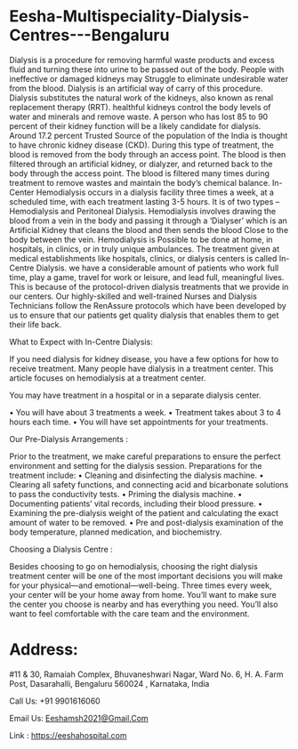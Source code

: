 # Eesha-Multispeciality-Dialysis-Centres---Bengaluru

Dialysis is a procedure for removing harmful waste products and excess fluid and turning these into urine to be passed out of the body. People with ineffective or damaged kidneys may Struggle to eliminate undesirable water from the blood. Dialysis is an artificial way of carry of this procedure. Dialysis substitutes the natural work of the kidneys, also known as renal replacement therapy (RRT). healthful kidneys control the body levels of water and minerals and remove waste. A person who has lost 85 to 90 percent of their kidney function will be a likely candidate for dialysis. Around 17.2 percent Trusted Source of the population of the India is thought to have chronic kidney disease (CKD). During this type of treatment, the blood is removed from the body through an access point. The blood is then filtered through an artificial kidney, or dialyzer, and returned back to the body through the access point. The blood is filtered many times during treatment to remove wastes and maintain the body’s chemical balance. In-Center Hemodialysis occurs in a dialysis facility three times a week, at a scheduled time, with each treatment lasting 3-5 hours. It is of two types – Hemodialysis and Peritoneal Dialysis. Hemodialysis involves drawing the blood from a vein in the body and passing it through a ‘Dialyser’ which is an Artificial Kidney that cleans the blood and then sends the blood Close to the body between the vein. Hemodialysis is Possible to be done at home, in hospitals, in clinics, or in truly unique ambulances. The treatment given at medical establishments like hospitals, clinics, or dialysis centers is called In-Centre Dialysis. we have a considerable amount of patients who work full time, play a game, travel for work or leisure, and lead full, meaningful lives. This is because of the protocol-driven dialysis treatments that we provide in our centers. Our highly-skilled and well-trained Nurses and Dialysis Technicians follow the RenAssure protocols which have been developed by us to ensure that our patients get quality dialysis that enables them to get their life back.


What to Expect with In-Centre Dialysis:


If you need dialysis for kidney disease, you have a few options for how to receive treatment. Many people have dialysis in a treatment center. This article focuses on hemodialysis at a treatment center.


You may have treatment in a hospital or in a separate dialysis center.


•	You will have about 3 treatments a week.
•	Treatment takes about 3 to 4 hours each time.
•	You will have set appointments for your treatments.


Our Pre-Dialysis Arrangements :


Prior to the treatment, we make careful preparations to ensure the perfect environment and setting for the dialysis session. 
Preparations for the treatment include:
•	Cleaning and disinfecting the dialysis machine.
•	Clearing all safety functions, and connecting acid and bicarbonate solutions to pass the conductivity tests.
•	Priming the dialysis machine.
•	Documenting patients’ vital records, including their blood pressure.
•	Examining the pre-dialysis weight of the patient and calculating the exact amount of water to be removed.
•	Pre and post-dialysis examination of the body temperature, planned medication, and biochemistry.


Choosing a Dialysis Centre :


Besides choosing to go on hemodialysis, choosing the right dialysis treatment center will be one of the most important decisions you will make for your physical—and emotional—well-being. Three times every week, your center will be your home away from home. You’ll want to make sure the center you choose is nearby and has everything you need. You’ll also want to feel comfortable with the care team and the environment.


Address:
=========
#11 & 30, Ramaiah Complex, Bhuvaneshwari Nagar,
Ward No. 6, H. A. Farm Post, Dasarahalli,
Bengaluru 560024 , Karnataka, India

Call Us: +91 9901616060

Email Us: Eeshamsh2021@Gmail.Com

Link : https://eeshahospital.com
